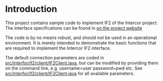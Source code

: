 # Introduction
This project contains sample code to implement IF2 of the Intercor project. The interface specifications can be found in [on the project website](http://intercor.diviprojects.wpengine.com/wp-content/uploads/sites/15/2018/03/InterCor_M4-Upgraded-Specifications-Hybrid_v1.0.pdf)

The code is by no means robust, and should not be used in an operational environment. It is merely intended to demonstrate the basic functions that are required to implement the Intercor IF2 interface. 

 The default connection parameters are coded in [src/interfor/if2/client/IF2Client.java](IF2Client.java), but can be modified by providing them on the 
command line, e.g. username=user password=pwd etc. See [src/interfor/if2/client/IF2Client.java](IF2Client.java) for all
available parameters.
